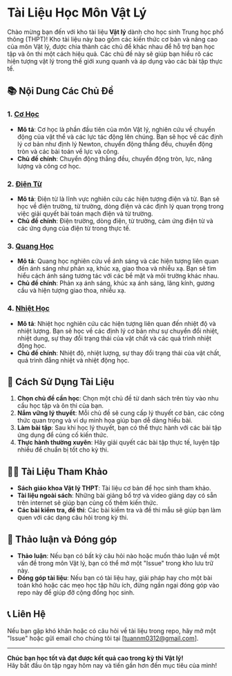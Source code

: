 # Tài Liệu Học Môn Vật Lý

Chào mừng bạn đến với kho tài liệu **Vật lý** dành cho học sinh Trung học phổ thông (THPT)! Kho tài liệu này bao gồm các kiến thức cơ bản và nâng cao của môn Vật lý, được chia thành các chủ đề khác nhau để hỗ trợ bạn học tập và ôn thi một cách hiệu quả. Các chủ đề này sẽ giúp bạn hiểu rõ các hiện tượng vật lý trong thế giới xung quanh và áp dụng vào các bài tập thực tế.

## 📚 Nội Dung Các Chủ Đề

### 1. [**Cơ Học**](co-hoc/README.md)
- **Mô tả**: Cơ học là phần đầu tiên của môn Vật lý, nghiên cứu về chuyển động của vật thể và các lực tác động lên chúng. Bạn sẽ học về các định lý cơ bản như định lý Newton, chuyển động thẳng đều, chuyển động tròn và các bài toán về lực và công.
- **Chủ đề chính**: Chuyển động thẳng đều, chuyển động tròn, lực, năng lượng và công cơ học.

### 2. [**Điện Từ**](dien-tu/README.md)
- **Mô tả**: Điện từ là lĩnh vực nghiên cứu các hiện tượng điện và từ. Bạn sẽ học về điện trường, từ trường, dòng điện và các định lý quan trọng trong việc giải quyết bài toán mạch điện và từ trường.
- **Chủ đề chính**: Điện trường, dòng điện, từ trường, cảm ứng điện từ và các ứng dụng của điện từ trong thực tế.

### 3. [**Quang Học**](quang-hoc/README.md)
- **Mô tả**: Quang học nghiên cứu về ánh sáng và các hiện tượng liên quan đến ánh sáng như phản xạ, khúc xạ, giao thoa và nhiễu xạ. Bạn sẽ tìm hiểu cách ánh sáng tương tác với các bề mặt và môi trường khác nhau.
- **Chủ đề chính**: Phản xạ ánh sáng, khúc xạ ánh sáng, lăng kính, gương cầu và hiện tượng giao thoa, nhiễu xạ.

### 4. [**Nhiệt Học**](nhiet-hoc/README.md)
- **Mô tả**: Nhiệt học nghiên cứu các hiện tượng liên quan đến nhiệt độ và nhiệt lượng. Bạn sẽ học về các định lý cơ bản như sự chuyển đổi nhiệt, nhiệt dung, sự thay đổi trạng thái của vật chất và các quá trình nhiệt động học.
- **Chủ đề chính**: Nhiệt độ, nhiệt lượng, sự thay đổi trạng thái của vật chất, quá trình đẳng nhiệt và nhiệt động học.

## 🌟 Cách Sử Dụng Tài Liệu

1. **Chọn chủ đề cần học**: Chọn một chủ đề từ danh sách trên tùy vào nhu cầu học tập và ôn thi của bạn.
2. **Nắm vững lý thuyết**: Mỗi chủ đề sẽ cung cấp lý thuyết cơ bản, các công thức quan trọng và ví dụ minh họa giúp bạn dễ dàng hiểu bài.
3. **Làm bài tập**: Sau khi học lý thuyết, bạn có thể thực hành với các bài tập ứng dụng để củng cố kiến thức.
4. **Thực hành thường xuyên**: Hãy giải quyết các bài tập thực tế, luyện tập nhiều để chuẩn bị tốt cho kỳ thi.

## 🧑‍🏫 Tài Liệu Tham Khảo

- **Sách giáo khoa Vật lý THPT**: Tài liệu cơ bản để học sinh tham khảo.
- **Tài liệu ngoài sách**: Những bài giảng bổ trợ và video giảng dạy có sẵn trên internet sẽ giúp bạn củng cố thêm kiến thức.
- **Các bài kiểm tra, đề thi**: Các bài kiểm tra và đề thi mẫu sẽ giúp bạn làm quen với các dạng câu hỏi trong kỳ thi.

## 💬 Thảo luận và Đóng góp

- **Thảo luận**: Nếu bạn có bất kỳ câu hỏi nào hoặc muốn thảo luận về một vấn đề trong môn Vật lý, bạn có thể mở một "Issue" trong kho lưu trữ này.
- **Đóng góp tài liệu**: Nếu bạn có tài liệu hay, giải pháp hay cho một bài toán khó hoặc các mẹo học tập hữu ích, đừng ngần ngại đóng góp vào repo này để giúp đỡ cộng đồng học sinh.

## 📞 Liên Hệ

Nếu bạn gặp khó khăn hoặc có câu hỏi về tài liệu trong repo, hãy mở một "Issue" hoặc gửi email cho chúng tôi tại [tuannm0312@gmail.com].

---

**Chúc bạn học tốt và đạt được kết quả cao trong kỳ thi Vật lý!**  
Hãy bắt đầu ôn tập ngay hôm nay và tiến gần hơn đến mục tiêu của mình!
